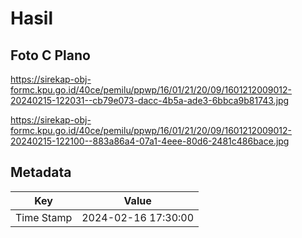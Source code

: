 # Hasil

## Foto C Plano

https://sirekap-obj-formc.kpu.go.id/40ce/pemilu/ppwp/16/01/21/20/09/1601212009012-20240215-122031--cb79e073-dacc-4b5a-ade3-6bbca9b81743.jpg

https://sirekap-obj-formc.kpu.go.id/40ce/pemilu/ppwp/16/01/21/20/09/1601212009012-20240215-122100--883a86a4-07a1-4eee-80d6-2481c486bace.jpg


## Metadata

| Key        | Value               |
| ---------- | ------------------- |
| Time Stamp | 2024-02-16 17:30:00 |



